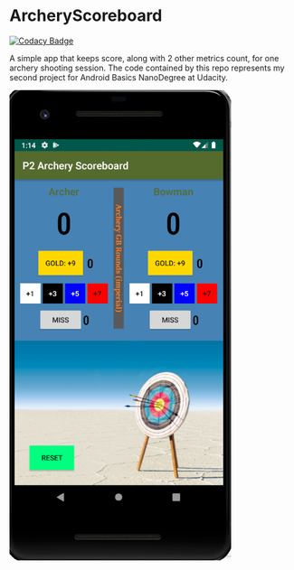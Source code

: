 # ArcheryScoreboard
[![Codacy Badge](https://app.codacy.com/project/badge/Grade/2dc4927e2125498c82696ba403866c3e)](https://www.codacy.com/manual/escuSerban/ArcheryScoreboard?utm_source=github.com&amp;utm_medium=referral&amp;utm_content=escuSerban/ArcheryScoreboard&amp;utm_campaign=Badge_Grade)

A simple app that keeps score, along with 2 other metrics count, for one archery shooting session.
The code contained by this repo represents my second project for Android Basics NanoDegree at Udacity.

<img src="ScoreboardApp.png">
